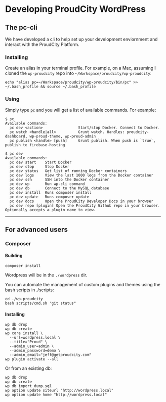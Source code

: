 # Developing ProudCity WordPress

## The pc-cli

We have developed a cli to help set up your development enviornment and interact with the ProudCity Platform.

### Installing

Create an alias in your terminal profile. For example, on a Mac, assuming I cloned the `wp-proudcity` repo
into `~/Workspace/proudcity/wp-proudcity`:
```
echo "alias pc=~/Workspace/proudcity/wp-proudcity/bin/pc" >> ~/.bash_profile && source ~/.bash_profile
```

### Using

Simply type `pc` and you will get a list of available commands. For example:

```
$ pc
Available commands:
  pc dev <action>                Start/stop Docker. Connect to Docker.             
  pc watch <handle|all>          Grunt watch. Handles: proudcity-dashboard, wp-proud-theme, wp-proud-admin
  pc publish <handle> [push]     Grunt publish. When push is `true`, publish to firebase-hosting

$ pc dev
Available commands:
  pc dev start    Start Docker                                                          
  pc dev stop     Stop Docker                                                           
  pc dev status   Get list of running Docker containers                                 
  pc dev logs     View the last 1000 logs from the Docker container                     
  pc dev ssh      SSH into the Docker container                                         
  pc dev wp       Run wp-cli command                                                    
  pc dev db       Connect to the MySQL database                                         
  pc dev install  Runs composer install                                                 
  pc dev update   Runs composer update                                                  
  pc dev docs     Open the ProudCity Developer Docs in your browser                     
  pc dev repo [plugin] Open the ProudCity Github repo in your browser. Optionally accepts a plugin name to view.
```

---

## For advanced users

### Composer

#### Building

```
composer install
```
Wordpress will be in the `./wordpress` dir.

You can automate the management of custom plugins and themes using the bash scripts in ./scripts:
```
cd ./wp-proudcity
bash scripts/cmd.sh "git status"
```


#### Installing
```
wp db drop
wp db create
wp core install \
  --url=wordpress.local \
  --title="Proud" \
  --admin_user=admin \
  --admin_password=demo \
  --admin_email="jeff@getproudcity.com"
wp plugin activate --all
```

Or from an existing db:
```
wp db drop
wp db create
wp db import dump.sql
wp option update siteurl "http://wordpress.local"
wp option update home "http://wordpress.local"
```


